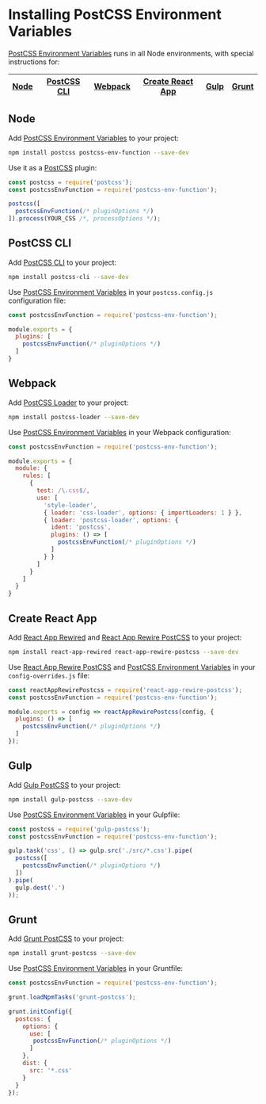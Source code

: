 # Installing PostCSS Environment Variables

[PostCSS Environment Variables] runs in all Node environments, with special instructions for:

| [Node](#node) | [PostCSS CLI](#postcss-cli) | [Webpack](#webpack) | [Create React App](#create-react-app) | [Gulp](#gulp) | [Grunt](#grunt) |
| --- | --- | --- | --- | --- | --- |

## Node

Add [PostCSS Environment Variables] to your project:

```bash
npm install postcss postcss-env-function --save-dev
```

Use it as a [PostCSS] plugin:

```js
const postcss = require('postcss');
const postcssEnvFunction = require('postcss-env-function');

postcss([
  postcssEnvFunction(/* pluginOptions */)
]).process(YOUR_CSS /*, processOptions */);
```

## PostCSS CLI

Add [PostCSS CLI] to your project:

```bash
npm install postcss-cli --save-dev
```

Use [PostCSS Environment Variables] in your `postcss.config.js` configuration file:

```js
const postcssEnvFunction = require('postcss-env-function');

module.exports = {
  plugins: [
    postcssEnvFunction(/* pluginOptions */)
  ]
}
```

## Webpack

Add [PostCSS Loader] to your project:

```bash
npm install postcss-loader --save-dev
```

Use [PostCSS Environment Variables] in your Webpack configuration:

```js
const postcssEnvFunction = require('postcss-env-function');

module.exports = {
  module: {
    rules: [
      {
        test: /\.css$/,
        use: [
          'style-loader',
          { loader: 'css-loader', options: { importLoaders: 1 } },
          { loader: 'postcss-loader', options: {
            ident: 'postcss',
            plugins: () => [
              postcssEnvFunction(/* pluginOptions */)
            ]
          } }
        ]
      }
    ]
  }
}
```

## Create React App

Add [React App Rewired] and [React App Rewire PostCSS] to your project:

```bash
npm install react-app-rewired react-app-rewire-postcss --save-dev
```

Use [React App Rewire PostCSS] and [PostCSS Environment Variables] in your
`config-overrides.js` file:

```js
const reactAppRewirePostcss = require('react-app-rewire-postcss');
const postcssEnvFunction = require('postcss-env-function');

module.exports = config => reactAppRewirePostcss(config, {
  plugins: () => [
    postcssEnvFunction(/* pluginOptions */)
  ]
});
```

## Gulp

Add [Gulp PostCSS] to your project:

```bash
npm install gulp-postcss --save-dev
```

Use [PostCSS Environment Variables] in your Gulpfile:

```js
const postcss = require('gulp-postcss');
const postcssEnvFunction = require('postcss-env-function');

gulp.task('css', () => gulp.src('./src/*.css').pipe(
  postcss([
    postcssEnvFunction(/* pluginOptions */)
  ])
).pipe(
  gulp.dest('.')
));
```

## Grunt

Add [Grunt PostCSS] to your project:

```bash
npm install grunt-postcss --save-dev
```

Use [PostCSS Environment Variables] in your Gruntfile:

```js
const postcssEnvFunction = require('postcss-env-function');

grunt.loadNpmTasks('grunt-postcss');

grunt.initConfig({
  postcss: {
    options: {
      use: [
       postcssEnvFunction(/* pluginOptions */)
      ]
    },
    dist: {
      src: '*.css'
    }
  }
});
```

[Gulp PostCSS]: https://github.com/postcss/gulp-postcss
[Grunt PostCSS]: https://github.com/nDmitry/grunt-postcss
[PostCSS]: https://github.com/postcss/postcss
[PostCSS CLI]: https://github.com/postcss/postcss-cli
[PostCSS Loader]: https://github.com/postcss/postcss-loader
[PostCSS Environment Variables]: https://github.com/csstools/postcss-plugins/tree/main/plugins/postcss-env-function
[React App Rewire PostCSS]: https://github.com/csstools/react-app-rewire-postcss
[React App Rewired]: https://github.com/timarney/react-app-rewired

